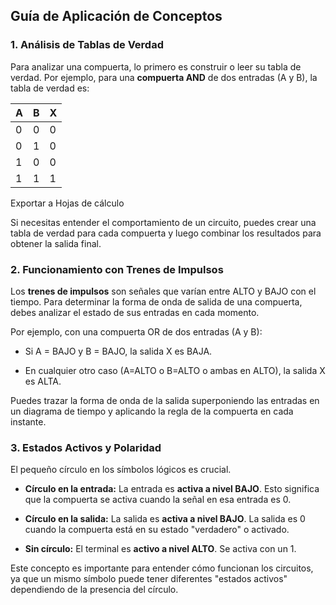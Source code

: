 ## Guía de Aplicación de Conceptos

### 1. Análisis de Tablas de Verdad

Para analizar una compuerta, lo primero es construir o leer su tabla de verdad. Por ejemplo, para una **compuerta AND** de dos entradas (A y B), la tabla de verdad es:

|A|B|X|
|---|---|---|
|0|0|0|
|0|1|0|
|1|0|0|
|1|1|1|

Exportar a Hojas de cálculo

Si necesitas entender el comportamiento de un circuito, puedes crear una tabla de verdad para cada compuerta y luego combinar los resultados para obtener la salida final.

### 2. Funcionamiento con Trenes de Impulsos

Los **trenes de impulsos** son señales que varían entre ALTO y BAJO con el tiempo. Para determinar la forma de onda de salida de una compuerta, debes analizar el estado de sus entradas en cada momento.

Por ejemplo, con una compuerta OR de dos entradas (A y B):

- Si A = BAJO y B = BAJO, la salida X es BAJA.
    
- En cualquier otro caso (A=ALTO o B=ALTO o ambas en ALTO), la salida X es ALTA.
    

Puedes trazar la forma de onda de la salida superponiendo las entradas en un diagrama de tiempo y aplicando la regla de la compuerta en cada instante.

### 3. Estados Activos y Polaridad

El pequeño círculo en los símbolos lógicos es crucial.

- **Círculo en la entrada:** La entrada es **activa a nivel BAJO**. Esto significa que la compuerta se activa cuando la señal en esa entrada es 0.
    
- **Círculo en la salida:** La salida es **activa a nivel BAJO**. La salida es 0 cuando la compuerta está en su estado "verdadero" o activado.
    
- **Sin círculo:** El terminal es **activo a nivel ALTO**. Se activa con un 1.
    

Este concepto es importante para entender cómo funcionan los circuitos, ya que un mismo símbolo puede tener diferentes "estados activos" dependiendo de la presencia del círculo.